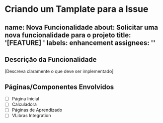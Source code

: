 # Criando um Tamplate para a Issue
name: Nova Funcionalidade
about: Solicitar uma nova funcionalidade para o projeto
title: '[FEATURE] '
labels: enhancement
assignees: ''
---

## Descrição da Funcionalidade
[Descreva claramente o que deve ser implementado]

## Páginas/Componentes Envolvidos
- [ ] Página Inicial
- [ ] Calculadora
- [ ] Páginas de Aprendizado
- [ ] VLibras Integration
